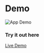 # Demo

![App Demo](./Dazzle.gif)


### Try it out here
[Live Demo](https://dazzleapp.netlify.app)





